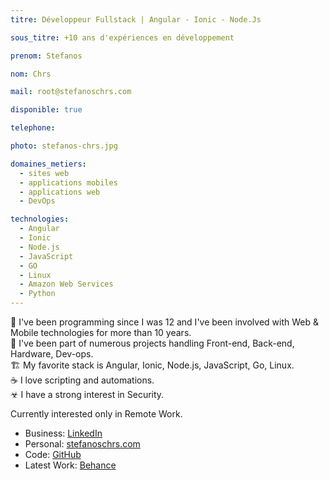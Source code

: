 ```yaml
---
titre: Développeur Fullstack | Angular - Ionic - Node.Js

sous_titre: +10 ans d'expériences en développement

prenom: Stefanos

nom: Chrs

mail: root@stefanoschrs.com

disponible: true

telephone:

photo: stefanos-chrs.jpg

domaines_metiers:
  - sites web
  - applications mobiles
  - applications web
  - DevOps

technologies:
  - Angular
  - Ionic
  - Node.js
  - JavaScript
  - GO
  - Linux
  - Amazon Web Services
  - Python
---
```


👶 I've been programming since I was 12 and I've been involved with Web & Mobile technologies for more than 10 years.  
🔨 I've been part of numerous projects handling Front-end, Back-end, Hardware, Dev-ops.  
🏗 My favorite stack is Angular, Ionic, Node.js, JavaScript, Go, Linux.  
☕ I love scripting and automations.  
☣ I have a strong interest in Security.

Currently interested only in Remote Work.

- Business: [LinkedIn](https://www.linkedin.com/in/stefanoschrs/)
- Personal: [stefanoschrs.com](https://stefanoschrs.com)
- Code: [GitHub](https://github.com/stefanoschrs)
- Latest Work: [Behance](https://www.behance.net/stefanoschrs)
